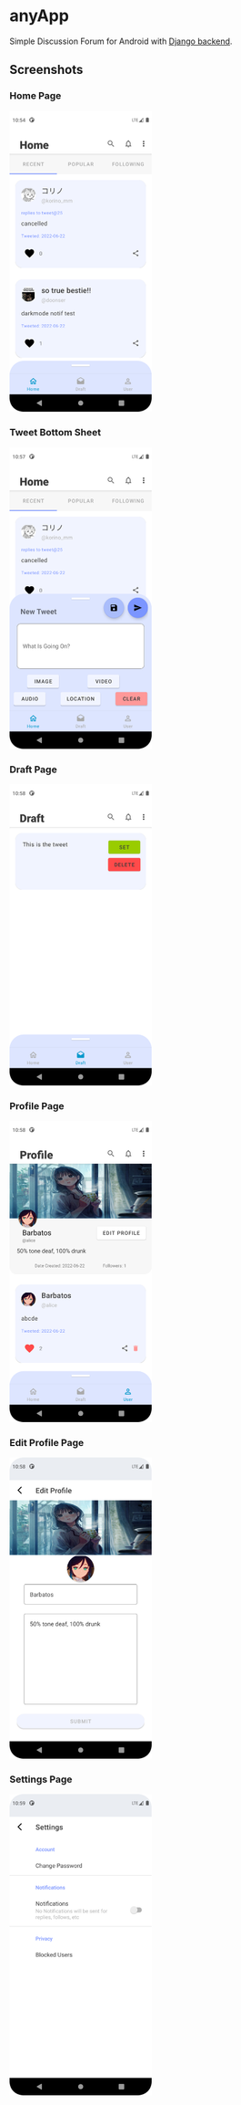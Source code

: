 # anyApp

Simple Discussion Forum for Android with [Django backend](https://github.com/sogood99/anyApp-backend).

## Screenshots

### Home Page

<p>
  <img src="fig/homepage.png" width="250dp" />
</p>

### Tweet Bottom Sheet

<p>
  <img src="fig/tweet.png" width="250dp" />
</p>

### Draft Page

<p>
  <img src="fig/draftpage.png" width="250dp" />
</p>

### Profile Page

<p>
  <img src="fig/profilepage.png" width="250dp" />
</p>

### Edit Profile Page

<p>
  <img src="fig/editprofilepage.png" width="250dp" />
</p>

### Settings Page

<p>
  <img src="fig/settingspage.png" width="250dp" />
</p>
